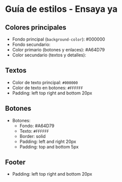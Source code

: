 # Guía de estilos - Ensaya ya

## Colores principales

- Fondo principal (`background-color`): #000000
- Fondo secundario:
- Color primario (botones y enlaces): #A64D79
- Color secundario (textos y detalles):

## Textos

- Color de texto principal: `#000000`
- Color de texto en botones: `#FFFFFF`
- Padding: left top right and bottom 20px

## Botones

- Botones:
  - Fondo: #A64D79
  - Texto: `#FFFFFF`
  - Border: solid 
  - Padding: left and right 20px
  - Padding: top and bottom 5px

## Footer

- Padding: left top right and bottom 20px
